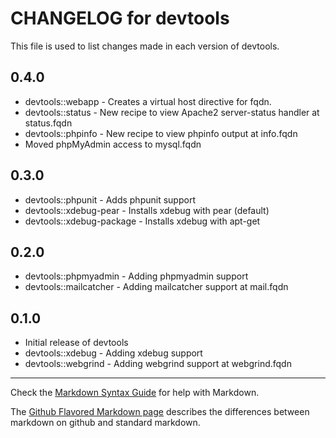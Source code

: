 # CHANGELOG for devtools

This file is used to list changes made in each version of devtools.

## 0.4.0

* devtools::webapp - Creates a virtual host directive for fqdn.
* devtools::status - New recipe to view Apache2 server-status handler at status.fqdn
* devtools::phpinfo - New recipe to view phpinfo output at info.fqdn
* Moved phpMyAdmin access to mysql.fqdn

## 0.3.0

* devtools::phpunit - Adds phpunit support
* devtools::xdebug-pear - Installs xdebug with pear (default)
* devtools::xdebug-package - Installs xdebug with apt-get

## 0.2.0

* devtools::phpmyadmin - Adding phpmyadmin support
* devtools::mailcatcher - Adding mailcatcher support at mail.fqdn

## 0.1.0

* Initial release of devtools
* devtools::xdebug - Adding xdebug support
* devtools::webgrind - Adding webgrind support at webgrind.fqdn

- - - 
Check the [Markdown Syntax Guide](http://daringfireball.net/projects/markdown/syntax) for help with Markdown.

The [Github Flavored Markdown page](http://github.github.com/github-flavored-markdown/) describes the differences between markdown on github and standard markdown.
